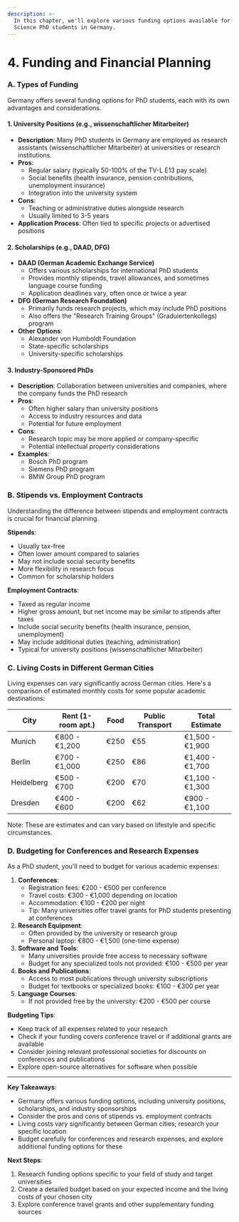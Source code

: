 ```yaml
---
description: >-
  In this chapter, we'll explore various funding options available for Computer
  Science PhD students in Germany.
---
```


# 4. Funding and Financial Planning

### A. Types of Funding

Germany offers several funding options for PhD students, each with its own advantages and considerations.

#### 1. University Positions (e.g., wissenschaftlicher Mitarbeiter)

* **Description**: Many PhD students in Germany are employed as research assistants (wissenschaftlicher Mitarbeiter) at universities or research institutions.
* **Pros**:
  * Regular salary (typically 50-100% of the TV-L E13 pay scale)
  * Social benefits (health insurance, pension contributions, unemployment insurance)
  * Integration into the university system
* **Cons**:
  * Teaching or administrative duties alongside research
  * Usually limited to 3-5 years
* **Application Process**: Often tied to specific projects or advertised positions

#### 2. Scholarships (e.g., DAAD, DFG)

* **DAAD (German Academic Exchange Service)**
  * Offers various scholarships for international PhD students
  * Provides monthly stipends, travel allowances, and sometimes language course funding
  * Application deadlines vary, often once or twice a year
* **DFG (German Research Foundation)**
  * Primarily funds research projects, which may include PhD positions
  * Also offers the "Research Training Groups" (Graduiertenkollegs) program
* **Other Options**:
  * Alexander von Humboldt Foundation
  * State-specific scholarships
  * University-specific scholarships

#### 3. Industry-Sponsored PhDs

* **Description**: Collaboration between universities and companies, where the company funds the PhD research
* **Pros**:
  * Often higher salary than university positions
  * Access to industry resources and data
  * Potential for future employment
* **Cons**:
  * Research topic may be more applied or company-specific
  * Potential intellectual property considerations
* **Examples**:
  * Bosch PhD program
  * Siemens PhD program
  * BMW Group PhD program

### B. Stipends vs. Employment Contracts

Understanding the difference between stipends and employment contracts is crucial for financial planning.

**Stipends**:

* Usually tax-free
* Often lower amount compared to salaries
* May not include social security benefits
* More flexibility in research focus
* Common for scholarship holders

**Employment Contracts**:

* Taxed as regular income
* Higher gross amount, but net income may be similar to stipends after taxes
* Include social security benefits (health insurance, pension, unemployment)
* May include additional duties (teaching, administration)
* Typical for university positions (wissenschaftlicher Mitarbeiter)

### C. Living Costs in Different German Cities

Living expenses can vary significantly across German cities. Here's a comparison of estimated monthly costs for some popular academic destinations:

| City       | Rent (1-room apt.) | Food | Public Transport | Total Estimate  |
| ---------- | ------------------ | ---- | ---------------- | --------------- |
| Munich     | €800 - €1,200      | €250 | €55              | €1,500 - €1,900 |
| Berlin     | €700 - €1,000      | €250 | €86              | €1,400 - €1,700 |
| Heidelberg | €500 - €700        | €200 | €70              | €1,100 - €1,300 |
| Dresden    | €400 - €600        | €200 | €62              | €900 - €1,100   |

Note: These are estimates and can vary based on lifestyle and specific circumstances.

### D. Budgeting for Conferences and Research Expenses

As a PhD student, you'll need to budget for various academic expenses:

1. **Conferences**:
   * Registration fees: €200 - €500 per conference
   * Travel costs: €300 - €1,000 depending on location
   * Accommodation: €100 - €200 per night
   * Tip: Many universities offer travel grants for PhD students presenting at conferences
2. **Research Equipment**:
   * Often provided by the university or research group
   * Personal laptop: €800 - €1,500 (one-time expense)
3. **Software and Tools**:
   * Many universities provide free access to necessary software
   * Budget for any specialized tools not provided: €100 - €500 per year
4. **Books and Publications**:
   * Access to most publications through university subscriptions
   * Budget for textbooks or specialized books: €100 - €300 per year
5. **Language Courses**:
   * If not provided free by the university: €200 - €500 per course

**Budgeting Tips**:

* Keep track of all expenses related to your research
* Check if your funding covers conference travel or if additional grants are available
* Consider joining relevant professional societies for discounts on conferences and publications
* Explore open-source alternatives for software when possible

***

**Key Takeaways**:

* Germany offers various funding options, including university positions, scholarships, and industry sponsorships
* Consider the pros and cons of stipends vs. employment contracts
* Living costs vary significantly between German cities; research your specific location
* Budget carefully for conferences and research expenses, and explore additional funding options for these

**Next Steps**:

1. Research funding options specific to your field of study and target universities
2. Create a detailed budget based on your expected income and the living costs of your chosen city
3. Explore conference travel grants and other supplementary funding sources
